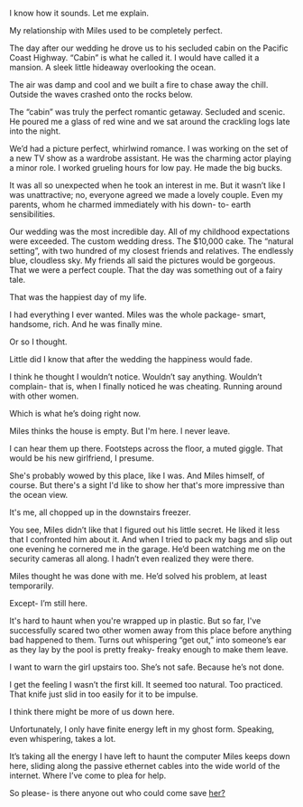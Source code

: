 I know how it sounds. Let me explain.



My relationship with Miles used to be completely perfect.



The day after our wedding he drove us to his secluded cabin on the Pacific Coast Highway. “Cabin” is what he called it. I would have called it a mansion. A sleek little hideaway overlooking the ocean.



The air was damp and cool and we built a fire to chase away the chill. Outside the waves crashed onto the rocks below. 



The “cabin” was truly the perfect romantic getaway. Secluded and scenic. He poured me a glass of red wine and we sat around the crackling logs late into the night.



We’d had a picture perfect, whirlwind romance. I was working on the set of a new TV show as a wardrobe assistant. He was the charming actor playing a minor role. I worked grueling hours for low pay. He made the big bucks. 



It was all so unexpected when he took an interest in me. But it wasn’t like I was unattractive; no, everyone agreed we made a lovely couple. Even my parents, whom he charmed immediately with his down- to- earth sensibilities.



Our wedding was the most incredible day. All of my childhood expectations were exceeded. The custom wedding dress. The $10,000 cake. The “natural setting”, with two hundred of my closest friends and relatives. The endlessly blue, cloudless sky. My friends all said the pictures would be gorgeous. That we were a perfect couple. That the day was something out of a fairy tale.



That was the happiest day of my life.



I had everything I ever wanted. Miles was the whole package- smart, handsome, rich. And he was finally mine.



Or so I thought. 



Little did I know that after the wedding the happiness would fade.



I think he thought I wouldn’t notice. Wouldn’t say anything. Wouldn’t complain- that is, when I finally noticed he was cheating. Running around with other women.



Which is what he’s doing right now.



Miles thinks the house is empty. But I'm here. I never leave. 



I can hear them up there. Footsteps across the floor, a muted giggle. That would be his new girlfriend, I presume.



She's probably wowed by this place, like I was. And Miles himself, of course. But there's a sight I'd like to show her that's more impressive than the ocean view.



It's me, all chopped up in the downstairs freezer. 



You see, Miles didn’t like that I figured out his little secret. He liked it less that I confronted him about it. And when I tried to pack my bags and slip out one evening he cornered me in the garage. He’d been watching me on the security cameras all along. I hadn’t even realized they were there.



Miles thought he was done with me. He’d solved his problem, at least temporarily. 



Except- I’m still here. 



It's hard to haunt when you're wrapped up in plastic. But so far, I've successfully scared two other women away from this place before anything bad happened to them. Turns out whispering “get out,” into someone’s ear as they lay by the pool is pretty freaky- freaky enough to make them leave.



I want to warn the girl upstairs too. She’s not safe. Because he’s not done.



I get the feeling I wasn’t the first kill. It seemed too natural. Too practiced. That knife just slid in too easily for it to be impulse. 



I think there might be more of us down here. 



Unfortunately, I only have finite energy left in my ghost form. Speaking, even whispering, takes a lot. 



It’s taking all the energy I have left to haunt the computer Miles keeps down here, sliding along the passive ethernet cables into the wide world of the internet. Where I’ve come to plea for help.



So please- is there anyone out who could come save [her?](https://www.reddit.com/r/SunshineScarystories/comments/x88quz/story_index/)

